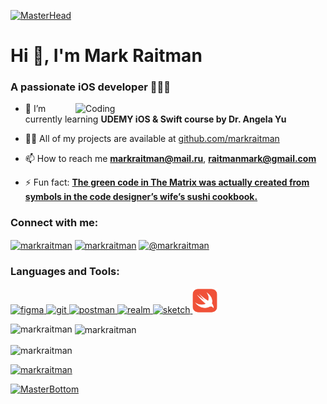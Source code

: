 [![MasterHead](https://www.lexone.ru/storage/2021/11/ios-developer.jpg)](https://www.youtube.com/watch?v=rog8ou-ZepE&ab_channel=vanillaiceVEVO)

<h1 align="left">Hi 👋, I'm Mark Raitman</h1>
<h3 align="left">A passionate iOS developer 🧑🏻‍💻</h3>
<img align="right" alt="Coding" width="400" src="https://i.pinimg.com/originals/a5/35/60/a53560c8088900e266880f779dacced7.gif"]>



- 🌱 I’m currently learning **UDEMY iOS & Swift course by Dr. Angela Yu**

- 👨‍💻 All of my projects are available at [github.com/markraitman](https://github.com/markraitman)

- 📫 How to reach me **markraitman@mail.ru**, **raitmanmark@gmail.com**

- ⚡ Fun fact: [**The green code in The Matrix was actually created from symbols in the code designer’s wife’s sushi cookbook.**](https://www.cnet.com/culture/entertainment/lego-ninjago-movie-simon-whiteley-matrix-code-creator/)

<h3 align="left">Connect with me:</h3>
<p align="left">
<a href="https://linkedin.com/in/markraitman" target="blank"><img align="center" src="https://raw.githubusercontent.com/rahuldkjain/github-profile-readme-generator/master/src/images/icons/Social/linked-in-alt.svg" alt="markraitman" height="30" width="40" /></a>
<a href="https://instagram.com/markraitman" target="blank"><img align="center" src="https://raw.githubusercontent.com/rahuldkjain/github-profile-readme-generator/master/src/images/icons/Social/instagram.svg" alt="markraitman" height="30" width="40" /></a>
<a href="https://medium.com/@markraitman" target="blank"><img align="center" src="https://raw.githubusercontent.com/rahuldkjain/github-profile-readme-generator/master/src/images/icons/Social/medium.svg" alt="@markraitman" height="30" width="40" /></a>
</p>

<h3 align="left">Languages and Tools:</h3>
<p align="left"> <a href="https://www.figma.com/" target="_blank" rel="noreferrer"> <img src="https://www.vectorlogo.zone/logos/figma/figma-icon.svg" alt="figma" width="40" height="40"/> </a> <a href="https://git-scm.com/" target="_blank" rel="noreferrer"> <img src="https://www.vectorlogo.zone/logos/git-scm/git-scm-icon.svg" alt="git" width="40" height="40"/> </a> <a href="https://postman.com" target="_blank" rel="noreferrer"> <img src="https://www.vectorlogo.zone/logos/getpostman/getpostman-icon.svg" alt="postman" width="40" height="40"/> </a> <a href="https://realm.io/" target="_blank" rel="noreferrer"> <img src="https://raw.githubusercontent.com/bestofjs/bestofjs-webui/8665e8c267a0215f3159df28b33c365198101df5/public/logos/realm.svg" alt="realm" width="40" height="40"/> </a> <a href="https://www.sketch.com/" target="_blank" rel="noreferrer"> <img src="https://www.vectorlogo.zone/logos/sketchapp/sketchapp-icon.svg" alt="sketch" width="40" height="40"/> </a> <a href="https://developer.apple.com/swift/" target="_blank" rel="noreferrer"> <img src="https://raw.githubusercontent.com/devicons/devicon/master/icons/swift/swift-original.svg" alt="swift" width="40" height="40"/> </a> </p>

<p><img align="left" src="https://github-readme-stats.vercel.app/api/top-langs?username=markraitman&show_icons=true&locale=en&layout=compact" alt="markraitman" /></p>

<p>&nbsp;<img align="center" src="https://github-readme-stats.vercel.app/api?username=markraitman&show_icons=true&locale=en&layout=compact" alt="markraitman" /></p>

<p><img align="center" src="https://github-readme-streak-stats.herokuapp.com/?user=markraitman&layout=compact" alt="markraitman" /></p>

<p align="left"> <a href="https://github.com/ryo-ma/github-profile-trophy"><img src="https://github-profile-trophy.vercel.app/?username=markraitman&layout=compact" alt="markraitman" /></a> </p>

[![MasterBottom](https://smashswift.com/wp-content/uploads/2019/04/pass-by-reference.gif)](https://www.youtube.com/watch?v=otCpCn0l4Wo&ab_channel=MCHammerVevo) 
